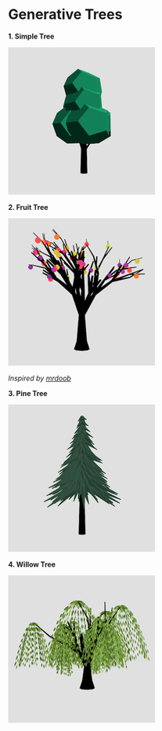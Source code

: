 # Generative Trees

**1. Simple Tree**

![Simple Tree](./img/simple-tree.png "Simple Tree")

**2. Fruit Tree**

![Fruit Tree](./img/fruit-tree.png "Fruit Tree")

*Inspired by [mrdoob](https://github.com/mrdoob)*

**3. Pine Tree**

![Pine Tree](./img/pine-tree.png "Pine Tree")

**4. Willow Tree**

![Willow Tree](./img/willow-tree.png "Willow Tree")
